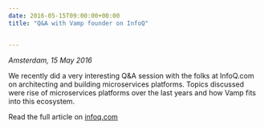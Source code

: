 ```yaml
---
date: 2016-05-15T09:00:00+00:00
title: "Q&A with Vamp founder on InfoQ"


---
```

*Amsterdam, 15 May 2016*

We recently did a very interesting Q&A session with the folks at InfoQ.com on architecting and building
microservices platforms. Topics discussed were rise of microservices platforms over the last years and
how Vamp fits into this ecosystem.

Read the full article on [infoq.com](https://www.infoq.com/news/2016/05/vamp-microservices-platform)

<!--more-->
